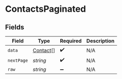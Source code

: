 # ContactsPaginated


## Fields

| Field                                       | Type                                        | Required                                    | Description                                 |
| ------------------------------------------- | ------------------------------------------- | ------------------------------------------- | ------------------------------------------- |
| `data`                                      | [Contact](../../models/shared/contact.md)[] | :heavy_check_mark:                          | N/A                                         |
| `nextPage`                                  | *string*                                    | :heavy_check_mark:                          | N/A                                         |
| `raw`                                       | *string*                                    | :heavy_minus_sign:                          | N/A                                         |